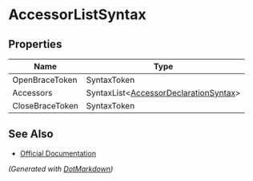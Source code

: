 # AccessorListSyntax

## Properties

| Name            | Type                                                                   |
| --------------- | ---------------------------------------------------------------------- |
| OpenBraceToken  | SyntaxToken                                                            |
| Accessors       | SyntaxList\<[AccessorDeclarationSyntax](AccessorDeclarationSyntax.md)> |
| CloseBraceToken | SyntaxToken                                                            |

## See Also

* [Official Documentation](https://docs.microsoft.com/en-us/dotnet/api/microsoft.codeanalysis.csharp.syntax.accessorlistsyntax)


*\(Generated with [DotMarkdown](http://github.com/JosefPihrt/DotMarkdown)\)*